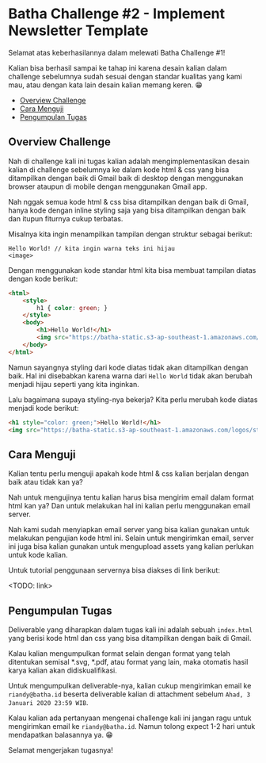 # Batha Challenge #2 - Implement Newsletter Template

Selamat atas keberhasilannya dalam melewati Batha Challenge #1!

Kalian bisa berhasil sampai ke tahap ini karena desain kalian dalam challenge sebelumnya sudah sesuai dengan standar kualitas yang kami mau, atau dengan kata lain desain kalian memang keren. 😁

- [Overview Challenge](#overview-challenge)
- [Cara Menguji](#cara-menguji)
- [Pengumpulan Tugas](#pengumpulan-tugas)

## Overview Challenge

Nah di challenge kali ini tugas kalian adalah mengimplementasikan desain kalian di challenge sebelumnya ke dalam kode html & css yang bisa ditampilkan dengan baik di Gmail baik di desktop dengan menggunakan browser ataupun di mobile dengan menggunakan Gmail app.

Nah nggak semua kode html & css bisa ditampilkan dengan baik di Gmail, hanya kode dengan inline styling saja yang bisa ditampilkan dengan baik dan itupun fiturnya cukup terbatas.

Misalnya kita ingin menampilkan tampilan dengan struktur sebagai berikut:

```
Hello World! // kita ingin warna teks ini hijau
<image>
```

Dengan menggunakan kode standar html kita bisa membuat tampilan diatas dengan kode berikut:

```html
<html>
    <style>
        h1 { color: green; }
    </style>
    <body>
        <h1>Hello World!</h1>
        <img src="https://batha-static.s3-ap-southeast-1.amazonaws.com/logos/stripe.jpeg"/>
    </body>
</html>
```

Namun sayangnya styling dari kode diatas tidak akan ditampilkan dengan baik. Hal ini disebabkan karena warna dari `Hello World` tidak akan berubah menjadi hijau seperti yang kita inginkan.

Lalu bagaimana supaya styling-nya bekerja? Kita perlu merubah kode diatas menjadi kode berikut:

```html
<h1 style="color: green;">Hello World!</h1>
<img src="https://batha-static.s3-ap-southeast-1.amazonaws.com/logos/stripe.jpeg"/>
```

## Cara Menguji

Kalian tentu perlu menguji apakah kode html & css kalian berjalan dengan baik atau tidak kan ya?

Nah untuk mengujinya tentu kalian harus bisa mengirim email dalam format html kan ya? Dan untuk melakukan hal ini kalian perlu menggunakan email server.

Nah kami sudah menyiapkan email server yang bisa kalian gunakan untuk melakukan pengujian kode html ini. Selain untuk mengirimkan email, server ini juga bisa kalian gunakan untuk mengupload assets yang kalian perlukan untuk kode kalian.

Untuk tutorial penggunaan servernya bisa diakses di link berikut:

<TODO: link>

## Pengumpulan Tugas

Deliverable yang diharapkan dalam tugas kali ini adalah sebuah `index.html` yang berisi kode html dan css yang bisa ditampilkan dengan baik di Gmail.

Kalau kalian mengumpulkan format selain dengan format yang telah ditentukan semisal *.svg, *.pdf, atau format yang lain, maka otomatis hasil karya kalian akan didiskualifikasi.

Untuk mengumpulkan deliverable-nya, kalian cukup mengirimkan email ke `riandy@batha.id` beserta deliverable kalian di attachment sebelum `Ahad, 3 Januari 2020 23:59 WIB`.

Kalau kalian ada pertanyaan mengenai challenge kali ini jangan ragu untuk mengirimkan email ke `riandy@batha.id`. Namun tolong expect 1-2 hari untuk mendapatkan balasannya ya. 😁

Selamat mengerjakan tugasnya!